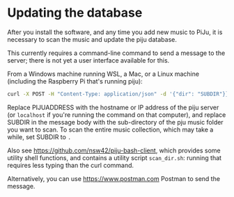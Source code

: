 # Updating the database

After you install the software, and any time you add new music to PiJu, it is
necessary to scan the music and update the piju database.

This currently requires a command-line command to send a message to the server;
there is not yet a user interface available for this.

From a Windows machine running WSL, a Mac, or a Linux machine (including the
Raspberry Pi that's running piju):

```sh
curl -X POST -H "Content-Type: application/json" -d '{"dir": "SUBDIR"}}' "http://PIJUADDRESS:5000/scanner/scan"
```

Replace PIJUADDRESS with the hostname or IP address of the piju server (or
`localhost` if you're running the command on that computer), and replace SUBDIR
in the message body with the sub-directory of the pju music folder you want to
scan. To scan the entire music collection, which may take a while, set SUBDIR
to `.`

Also see <https://github.com/nsw42/piju-bash-client>, which provides some
utility shell functions, and contains a utility script `scan_dir.sh`: running
that requires less typing than the curl command.

Alternatively, you can use <https://www.postman.com> Postman to send the
message.
